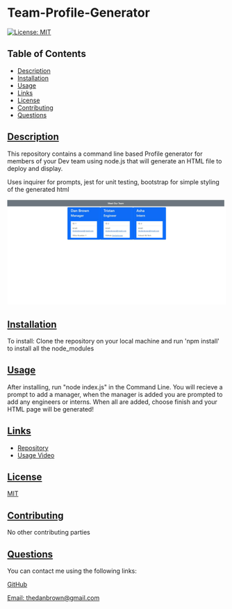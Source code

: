 # Team-Profile-Generator
 [![License: MIT](https://img.shields.io/badge/License-MIT-yellow.svg)](https://opensource.org/licenses/MIT)

  ## Table of Contents
  * [Description](#description)
  * [Installation](#installation)
  * [Usage](#usage)
  * [Links](#links)
  * [License](#license)
  * [Contributing](#contributing)
  * [Questions](#questions)
  
  ## [Description](#table-of-contents)

  This repository contains a command line based Profile generator for members of your Dev team using node.js that will generate an HTML file to deploy and display.

  Uses inquirer for prompts, jest for unit testing, bootstrap for simple styling of the generated html

  ![Sample Generated HTML](./img/OurTeam.png)

  ## [Installation](#table-of-contents)

  To install: Clone the repository on your local machine and run 'npm install' to install all the node_modules

  ## [Usage](#table-of-contents)

  After installing, run "node index.js" in the Command Line. You will recieve a prompt to add a manager, when the manager is added you are prompted to add any engineers or interns. When all are added, choose finish and your HTML page will be generated!
  
  ## [Links](#table-of-contents)

  * [Repository](https://github.com/Thedanbrown/Team-Profile-Generator)
  * [Usage Video]()

  ## [License](#table-of-contents)

  [MIT](https://opensource.org/licenses/MIT)

  ## [Contributing](#table-of-contents)
  No other contributing parties

  ## [Questions](#table-of-contents)

  You can contact me using the following links:

  [GitHub](https://github.com/Thedanbrown)

  [Email: thedanbrown@gmail.com](mailto:thedanbrown@gmail.com)
